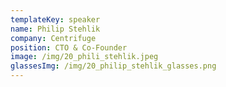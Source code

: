 ```yaml
---
templateKey: speaker
name: Philip Stehlik
company: Centrifuge
position: CTO & Co-Founder
image: /img/20_phili_stehlik.jpeg
glassesImg: /img/20_philip_stehlik_glasses.png
---
```


